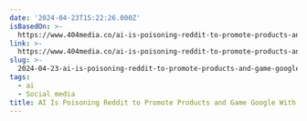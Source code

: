 ```yaml
---
date: '2024-04-23T15:22:26.000Z'
isBasedOn: >-
  https://www.404media.co/ai-is-poisoning-reddit-to-promote-products-and-game-google-with-parasite-seo/
link: >-
  https://www.404media.co/ai-is-poisoning-reddit-to-promote-products-and-game-google-with-parasite-seo/
slug: >-
  2024-04-23-ai-is-poisoning-reddit-to-promote-products-and-game-google-with-parasite-s
tags:
  - ai
  - Social media
title: AI Is Poisoning Reddit to Promote Products and Game Google With 'Parasite S
---
```


